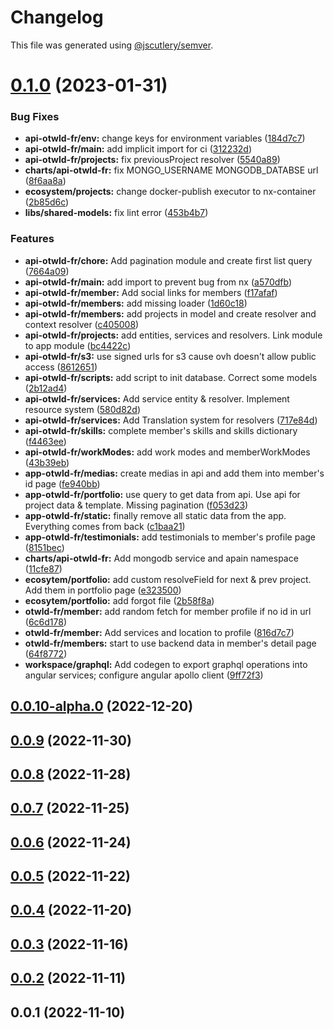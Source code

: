 # Changelog

This file was generated using [@jscutlery/semver](https://github.com/jscutlery/semver).

# [0.1.0](https://github.com/otwld/ecosystem/compare/apps-api-otwld-fr-0.0.10-alpha.0...apps-api-otwld-fr-0.1.0) (2023-01-31)


### Bug Fixes

* **api-otwld-fr/env:** change keys for environment variables ([184d7c7](https://github.com/otwld/ecosystem/commit/184d7c7b7435260a67a45f402080d6710a9af777))
* **api-otwld-fr/main:** add implicit import for ci ([312232d](https://github.com/otwld/ecosystem/commit/312232d6cf151b70f14fa7668953754f2cbb71a5))
* **api-otwld-fr/projects:** fix previousProject resolver ([5540a89](https://github.com/otwld/ecosystem/commit/5540a89d1657ddb6f25370a2bf9b4699bdd4b03c))
* **charts/api-otwld-fr:** fix MONGO_USERNAME MONGODB_DATABSE url ([8f6aa8a](https://github.com/otwld/ecosystem/commit/8f6aa8a92736866ba424f6e4aa09e88e82716048))
* **ecosystem/projects:** change docker-publish executor to nx-container ([2b85d6c](https://github.com/otwld/ecosystem/commit/2b85d6ce9ba11aa048ce4cb04f5b127d4b775ed5))
* **libs/shared-models:** fix lint error ([453b4b7](https://github.com/otwld/ecosystem/commit/453b4b78e18c6fc3c1742596f30e6feed0f8ffd2))


### Features

* **api-otwld-fr/chore:** Add pagination module and create first list query ([7664a09](https://github.com/otwld/ecosystem/commit/7664a09daf23f5ced2f11a218a7aae6d71e45a5b))
* **api-otwld-fr/main:** add import to prevent bug from nx ([a570dfb](https://github.com/otwld/ecosystem/commit/a570dfb36a42c8a973643afdc0c8ad7b4712ea93))
* **api-otwld-fr/member:** Add social links for members ([f17afaf](https://github.com/otwld/ecosystem/commit/f17afaf42a868d5c77ee52877da09a3363f6f23a))
* **api-otwld-fr/members:** add  missing loader ([1d60c18](https://github.com/otwld/ecosystem/commit/1d60c18e96dc521358bdd4dc120ac7d89a34dd34))
* **api-otwld-fr/members:** add projects in model and create resolver and context resolver ([c405008](https://github.com/otwld/ecosystem/commit/c4050084115d192b183ee7ba370d779ac45d9f32))
* **api-otwld-fr/projects:** add entities, services and resolvers. Link module to app module ([bc4422c](https://github.com/otwld/ecosystem/commit/bc4422cdc9a96c4e3f23e52c47702624537d8598))
* **api-otwld-fr/s3:** use signed urls for s3 cause ovh doesn't allow public access ([8612651](https://github.com/otwld/ecosystem/commit/8612651e83142140a0d6519cd25e559f1673d568))
* **api-otwld-fr/scripts:** add script to init database. Correct some models ([2b12ad4](https://github.com/otwld/ecosystem/commit/2b12ad4de46dc7f31c35f5f39b9d1de462925c26))
* **api-otwld-fr/services:** Add service entity & resolver. Implement resource system ([580d82d](https://github.com/otwld/ecosystem/commit/580d82d8bb39c4970ea01858d24d98da25fc12ad))
* **api-otwld-fr/services:** Add Translation system for resolvers ([717e84d](https://github.com/otwld/ecosystem/commit/717e84d77e8403b083b5df11ac9bc2dcd916c924))
* **api-otwld-fr/skills:** complete member's skills and skills dictionary ([f4463ee](https://github.com/otwld/ecosystem/commit/f4463ee2f9da75c20bb96f557847d58d401be234))
* **api-otwld-fr/workModes:** add work modes and memberWorkModes ([43b39eb](https://github.com/otwld/ecosystem/commit/43b39ebabf42808536464da15d0b542062d8f28c))
* **app-otwld-fr/medias:** create medias in api and add them into member's id page ([fe940bb](https://github.com/otwld/ecosystem/commit/fe940bbf1b4ac3db0566c5bc7ae962723371de2c))
* **app-otwld-fr/portfolio:** use query to get data from api. Use api for project data & template. Missing pagination ([f053d23](https://github.com/otwld/ecosystem/commit/f053d23a3835b521c5db04ccf2c72bceb06d8eb2))
* **app-otwld-fr/static:** finally remove all static data from the app. Everything comes from back ([c1baa21](https://github.com/otwld/ecosystem/commit/c1baa216e7c76cb8531abbd8f6f5958498dd2e9f))
* **app-otwld-fr/testimonials:** add testimonials to member's profile page ([8151bec](https://github.com/otwld/ecosystem/commit/8151bec2134a75eb48b0b7ad98cbfe96bac36177))
* **charts/api-otwld-fr:** Add mongodb service and apain namespace ([11cfe87](https://github.com/otwld/ecosystem/commit/11cfe87d109202cab83087f8396cf4e38a93db96))
* **ecosytem/portfolio:** add custom resolveField for next & prev project. Add them in portfolio page ([e323500](https://github.com/otwld/ecosystem/commit/e323500564d150a354cf983a8ba729cf727a9508))
* **ecosytem/portfolio:** add forgot file ([2b58f8a](https://github.com/otwld/ecosystem/commit/2b58f8a06f40b1f0a2101d00dd25a8e9ab8506d0))
* **otwld-fr/member:** add random fetch for member profile if no id in url ([6c6d178](https://github.com/otwld/ecosystem/commit/6c6d17856e955dd56858f1cd5d7db457884fba20))
* **otwld-fr/member:** Add services and location to profile ([816d7c7](https://github.com/otwld/ecosystem/commit/816d7c78e96e6c6acce04d370b5a83f79a441136))
* **otwld-fr/members:** start to use backend data in member's detail page ([64f8772](https://github.com/otwld/ecosystem/commit/64f87725e4587be66728666d9802edd4573d7640))
* **workspace/graphql:** Add codegen to export graphql operations into angular services; configure angular apollo client ([9ff72f3](https://github.com/otwld/ecosystem/commit/9ff72f35548719b120b34a65aac91f94b0737c45))



## [0.0.10-alpha.0](https://github.com/otwld/ecosystem/compare/apps-api-otwld-fr-0.0.9...apps-api-otwld-fr-0.0.10-alpha.0) (2022-12-20)



## [0.0.9](https://github.com/otwld/ecosystem/compare/apps-api-otwld-fr-0.0.8...apps-api-otwld-fr-0.0.9) (2022-11-30)



## [0.0.8](https://github.com/otwld/ecosystem/compare/apps-api-otwld-fr-0.0.7...apps-api-otwld-fr-0.0.8) (2022-11-28)



## [0.0.7](https://github.com/otwld/ecosystem/compare/apps-api-otwld-fr-0.0.6...apps-api-otwld-fr-0.0.7) (2022-11-25)



## [0.0.6](https://github.com/otwld/ecosystem/compare/apps-api-otwld-fr-0.0.5...apps-api-otwld-fr-0.0.6) (2022-11-24)



## [0.0.5](https://github.com/otwld/ecosystem/compare/apps-api-otwld-fr-0.0.4...apps-api-otwld-fr-0.0.5) (2022-11-22)



## [0.0.4](https://github.com/otwld/ecosystem/compare/apps-api-otwld-fr-0.0.3...apps-api-otwld-fr-0.0.4) (2022-11-20)



## [0.0.3](https://github.com/otwld/ecosystem/compare/apps-api-otwld-fr-0.0.2...apps-api-otwld-fr-0.0.3) (2022-11-16)



## [0.0.2](https://github.com/otwld/ecosystem/compare/apps-api-otwld-fr-0.0.1...apps-api-otwld-fr-0.0.2) (2022-11-11)



## 0.0.1 (2022-11-10)
